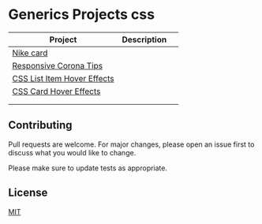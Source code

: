 # Generics Projects css


| Project                                                                                                                              | Description |   |
|--------------------------------------------------------------------------------------------------------------------------------------|-------------|---|
| [Nike card]( https://github.com/lluper/css-generics-projects/tree/master/nike-card)                                                  |             |   |
| [Responsive Corona Tips ](https://github.com/lluper/css-generics-projects/tree/master/responsive-corona-tips-layouts-using-css-grid) |             |   |
| [CSS List Item Hover Effects](https://github.com/lluper/css-generics-projects/tree/master/css-list-Item-hover-effects)               |             |   |
| [CSS Card Hover Effects](https://github.com/lluper/css-generics-projects/tree/master/css-card-hover-effects)                         |             |   |
|                                                                                                                                      |             |   |
|                                                                                                                                      |             |   |


## Contributing
Pull requests are welcome. For major changes, please open an issue first to discuss what you would like to change.

Please make sure to update tests as appropriate.

## License
[MIT](https://choosealicense.com/licenses/mit/)
